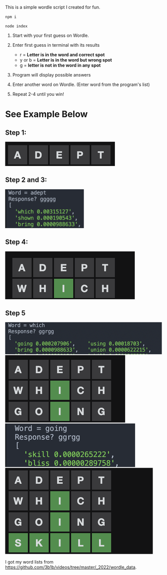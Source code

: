 This is a simple wordle script I created for fun.

```
npm i
```
```
node index
```


1. Start with your first guess on Wordle.
2. Enter first guess in terminal with its results
   - r = **Letter is in the word and correct spot**
   - y or b = **Letter is in the word but wrong spot**
   - g  = **letter is not in the word in any spot**
   
3. Program will display possible answers
4. Enter another word on Wordle. (Enter word from the program's list)
5. Repeat 2-4 until you win!

# See Example Below

## Step 1: 
![guess1](https://github.com/Pradakicks/wordleGuesser/blob/master/images/guess1.png)
## Step 2 and 3: 
![terminalGuess1](https://github.com/Pradakicks/wordleGuesser/blob/master/images/terminalGuess1V2.png)
## Step 4: 
![guess2](https://github.com/Pradakicks/wordleGuesser/blob/master/images/guess2.png)

## Step 5
![terminalGuess2](https://github.com/Pradakicks/wordleGuesser/blob/master/images/terminalGuess2V2.png)
![guess3](https://github.com/Pradakicks/wordleGuesser/blob/master/images/guess3.png)
![terminalGuess3](https://github.com/Pradakicks/wordleGuesser/blob/master/images/terminalGuess3V2.png)
![guess4](https://github.com/Pradakicks/wordleGuesser/blob/master/images/guess4.png)



I got my word lists from https://github.com/3b1b/videos/tree/master/_2022/wordle_data.
